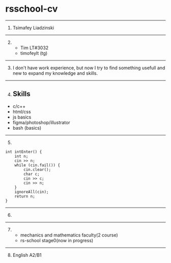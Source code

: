 # **rsschool-cv**
******
1. Tsimafey Liadzinski
******
2. * Tim LT#3032
   * timofeylt (tg)
******
3. I don't have work experience, but now I try to find something usefull and new to expand my knowledge and skills.
******
4. ## Skills
* c/c++
* html/css
* js basics
* figma/photoshop/illustrator
* bash (basics)
******
5. 
```
int intEnter() {
	int n;
	cin >> n;
	while (cin.fail()) {
		cin.clear();
		char c;
		cin >> c;
		cin >> n;
	}
	ignoreAll(cin);
	return n;
}
```
******
6. 
******
7. 
   * mechanics and mathematics faculty(2 course)
   * rs-school stage0(now in progress)
******
8. English A2/B1